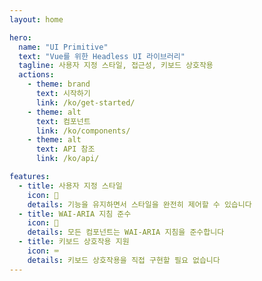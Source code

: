 ```yaml
---
layout: home

hero:
  name: "UI Primitive"
  text: "Vue를 위한 Headless UI 라이브러리"
  tagline: 사용자 지정 스타일, 접근성, 키보드 상호작용
  actions:
    - theme: brand
      text: 시작하기
      link: /ko/get-started/
    - theme: alt
      text: 컴포넌트
      link: /ko/components/
    - theme: alt
      text: API 참조
      link: /ko/api/

features:
  - title: 사용자 지정 스타일
    icon: 🎨
    details: 기능을 유지하면서 스타일을 완전히 제어할 수 있습니다
  - title: WAI-ARIA 지침 준수
    icon: 💙
    details: 모든 컴포넌트는 WAI-ARIA 지침을 준수합니다
  - title: 키보드 상호작용 지원
    icon: ⌨️
    details: 키보드 상호작용을 직접 구현할 필요 없습니다
---
```

